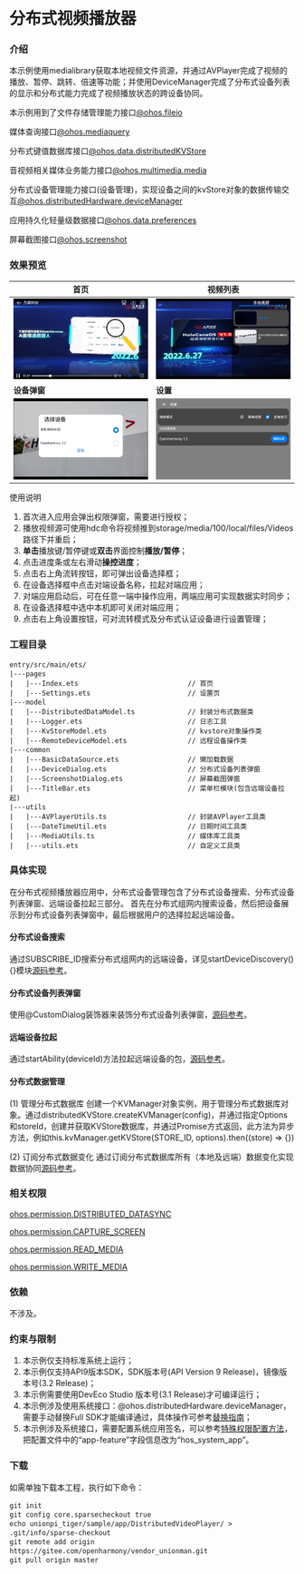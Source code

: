 # 分布式视频播放器

### 介绍

本示例使用medialibrary获取本地视频文件资源，并通过AVPlayer完成了视频的播放、暂停、跳转、倍速等功能；并使用DeviceManager完成了分布式设备列表的显示和分布式能力完成了视频播放状态的跨设备协同。

本示例用到了文件存储管理能力接口[@ohos.fileio](https://gitee.com/openharmony/docs/blob/master/zh-cn/application-dev/reference/apis/js-apis-fileio.md)

媒体查询接口[@ohos.mediaquery](https://gitee.com/openharmony/docs/blob/master/zh-cn/application-dev/reference/apis/js-apis-mediaquery.md)

分布式键值数据库接口[@ohos.data.distributedKVStore](https://gitee.com/openharmony/docs/blob/master/zh-cn/application-dev/reference/apis/js-apis-distributed-data.md)

音视频相关媒体业务能力接口[@ohos.multimedia.media](https://gitee.com/openharmony/docs/blob/master/zh-cn/application-dev/reference/apis/js-apis-media.md)

分布式设备管理能力接口(设备管理)，实现设备之间的kvStore对象的数据传输交互[@ohos.distributedHardware.deviceManager](https://gitee.com/openharmony/docs/blob/master/zh-cn/application-dev/reference/apis/js-apis-device-manager.md)

应用持久化轻量级数据接口[@ohos.data.preferences](https://gitee.com/openharmony/docs/blob/master/zh-cn/application-dev/reference/apis/js-apis-data-preferences.md)

屏幕截图接口[@ohos.screenshot](https://gitee.com/openharmony/docs/blob/master/zh-cn/application-dev/reference/apis/js-apis-screenshot.md)

### 效果预览

| 首页                                  | 视频列表                           |
| ------------------------------------- | ---------------------------------- |
| ![](figures/README/Index.jpeg)        | ![](figures/README/VideoList.jpeg) |
| **设备弹窗**                          | **设置**                           |
| ![](figures/README/DeviceDialog.jpeg) | ![](screenshots/Settings.jpeg)     |

使用说明

1. 首次进入应用会弹出权限弹窗，需要进行授权；
1. 播放视频源可使用hdc命令将视频推到storage/media/100/local/files/Videos路径下并重启；
1. **单击**播放键/暂停键或**双击**界面控制**播放/暂停**；
2. 点击进度条或左右滑动**操控进度**；
3. 点击右上角流转按钮，即可弹出设备选择框；
3. 在设备选择框中点击对端设备名称，拉起对端应用；
3. 对端应用启动后，可在任意一端中操作应用，两端应用可实现数据实时同步；
3. 在设备选择框中选中本机即可关闭对端应用；
3. 点击右上角设置按钮，可对流转模式及分布式认证设备进行设置管理；

### 工程目录

```
entry/src/main/ets/
|---pages
|   |---Index.ets                           // 首页
|   |---Settings.ets                        // 设置页
|---model
|   |---DistributedDataModel.ts             // 封装分布式数据类
|   |---Logger.ets                          // 日志工具
|   |---KvStoreModel.ets                    // kvstore对象操作类
|   |---RemoteDeviceModel.ets               // 远程设备操作类
|---common
|   |---BasicDataSource.ets                 // 懒加载数据
|   |---DeviceDialog.ets                    // 分布式设备列表弹窗
|   |---ScreenshotDialog.ets                // 屏幕截图弹窗
|   |---TitleBar.ets                        // 菜单栏模块(包含远端设备拉起)
|---utils
|   |---AVPlayerUtils.ts                    // 封装AVPlayer工具类
|   |---DateTimeUtil.ets                    // 日期时间工具类
|   |---MediaUtils.ts                       // 媒体库工具类
|   |---utils.ets                           // 自定义工具类
```

### 具体实现

在分布式视频播放器应用中，分布式设备管理包含了分布式设备搜索、分布式设备列表弹窗、远端设备拉起三部分。
首先在分布式组网内搜索设备，然后把设备展示到分布式设备列表弹窗中，最后根据用户的选择拉起远端设备。

#### 分布式设备搜索

通过SUBSCRIBE_ID搜索分布式组网内的远端设备，详见startDeviceDiscovery(){}模块[源码参考](https://gitee.com/openharmony/vendor_unionman/blob/master/unionpi_tiger/sample/app/DistributedVideoPlayer/entry/src/main/ets/model/RemoteDeviceModel.ets)。

#### 分布式设备列表弹窗

使用@CustomDialog装饰器来装饰分布式设备列表弹窗，[源码参考](https://gitee.com/openharmony/vendor_unionman/blob/master/unionpi_tiger/sample/app/DistributedVideoPlayer/entry/src/main/ets/common/DeviceDialog.ets)。

#### 远端设备拉起

通过startAbility(deviceId)方法拉起远端设备的包，[源码参考](https://gitee.com/openharmony/vendor_unionman/blob/master/unionpi_tiger/sample/app/DistributedVideoPlayer/entry/src/main/ets/common/TitleBar.ets)。

#### 分布式数据管理

(1) 管理分布式数据库
创建一个KVManager对象实例，用于管理分布式数据库对象。通过distributedKVStore.createKVManager(config)，并通过指定Options和storeId，创建并获取KVStore数据库，并通过Promise方式返回，此方法为异步方法，例如this.kvManager.getKVStore(STORE_ID, options).then((store) => {})

(2) 订阅分布式数据变化
通过订阅分布式数据库所有（本地及远端）数据变化实现数据协同[源码参考](https://gitee.com/openharmony/vendor_unionman/blob/master/unionpi_tiger/sample/app/DistributedVideoPlayer/entry/src/main/ets/model/KvStoreModel.ets)。

### 相关权限

[ohos.permission.DISTRIBUTED_DATASYNC](https://gitee.com/openharmony/docs/blob/master/zh-cn/application-dev/security/permission-list.md#ohospermissiondistributed_datasync)

[ohos.permission.CAPTURE_SCREEN](https://gitee.com/openharmony/docs/blob/master/zh-cn/application-dev/security/permission-list.md#ohospermissioncapture_screen)

[ohos.permission.READ_MEDIA](https://gitee.com/openharmony/docs/blob/master/zh-cn/application-dev/security/permission-list.md#ohospermissionread_media)

[ohos.permission.WRITE_MEDIA](https://gitee.com/openharmony/docs/blob/master/zh-cn/application-dev/security/permission-list.md#ohospermissionwrite_media)

### 依赖

不涉及。

### 约束与限制

1. 本示例仅支持标准系统上运行；
2. 本示例仅支持API9版本SDK，SDK版本号(API Version 9 Release)，镜像版本号(3.2 Release)；
3. 本示例需要使用DevEco Studio 版本号(3.1 Release)才可编译运行；
4. 本示例涉及使用系统接口：@ohos.distributedHardware.deviceManager，需要手动替换Full SDK才能编译通过，具体操作可参考[替换指南](https://gitee.com/openharmony/docs/blob/master/zh-cn/application-dev/faqs/full-sdk-switch-guide.md)；
5. 本示例涉及系统接口，需要配置系统应用签名，可以参考[特殊权限配置方法](https://gitee.com/openharmony/docs/blob/master/zh-cn/application-dev/security/app-provision-structure.md#修改harmonyappprovision配置文件)，把配置文件中的“app-feature”字段信息改为“hos_system_app”。

### 下载

如需单独下载本工程，执行如下命令：

```
git init
git config core.sparsecheckout true
echo unionpi_tiger/sample/app/DistributedVideoPlayer/ > .git/info/sparse-checkout
git remote add origin https://gitee.com/openharmony/vendor_unionman.git
git pull origin master
```